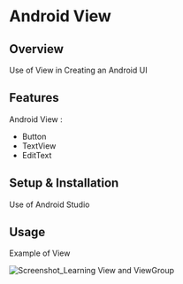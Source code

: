 # Android View

## Overview
Use of View in Creating an Android UI

## Features
Android View :
- Button
- TextView
- EditText

## Setup & Installation 
Use of Android Studio

## Usage
Example of View

![Screenshot_Learning View and ViewGroup](https://user-images.githubusercontent.com/56164259/68088598-59b20f80-fe93-11e9-852d-100761101929.png)
